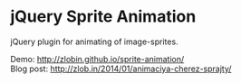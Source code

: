 jQuery Sprite Animation
================

jQuery plugin for animating of image-sprites.

Demo: http://zlobin.github.io/sprite-animation/<br>
Blog post: http://zlob.in/2014/01/animaciya-cherez-sprajty/
